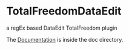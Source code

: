 # TotalFreedomDataEdit
a regEx based DataEdit TotalFreedom plugin

The [Documentation](https://github.com/hjgode/TotalFreedomDataEdit/blob/master/app/doc/usage.md) is inside the doc directory.
